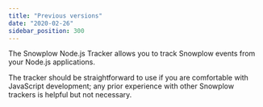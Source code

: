 ```yaml
---
title: "Previous versions"
date: "2020-02-26"
sidebar_position: 300
---
```


The Snowplow Node.js Tracker allows you to track Snowplow events from your Node.js applications.

The tracker should be straightforward to use if you are comfortable with JavaScript development; any prior experience with other Snowplow trackers is helpful but not necessary.
